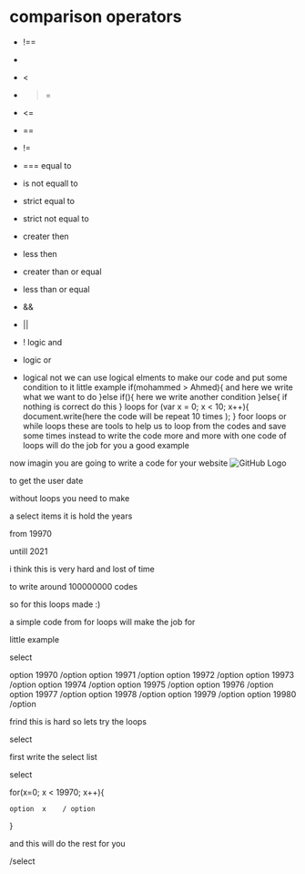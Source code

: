 # comparison operators 
 
*  !==
* >
 * <
 * >=
* <=
* ==
* !=
* ===	equal to
* is not equall to
* strict equal to
* strict not equal to
* creater then
* less then
* creater than or equal
* less than or equal
* &&
* ||
* !	logic and
* logic or

* logical not
we can use logical elments to make our code and put some condition to it little example
if(mohammed > Ahmed){
and here we write what we want to do
}else if(){
here we write another condition
}else{
if nothing is correct do this
}
loops
for (var x = 0; x < 10; x++){
document.write(here the code will be repeat 10 times ); } foor loops or while loops these are tools
to help us to loop from the codes
and save some times instead to write the code more and more
with one code of loops will do the job for you a good example


now imagin you are going to write a code for your website 
![GitHub Logo](https://lequid.es/blog/wp-content/uploads/2018/05/WHAT-IS-THE-CORPORATE-WEBSITE.jpg)

to get the user  date 

without loops you need to make 

a select items it is hold the years 

from 19970 

untill 2021

i think this is very hard and lost of time 

to write around 100000000 codes 

so for this loops made :)


a simple code from for loops will make the job for 


little example 


select

option 19970  /option
option 19971  /option
option 19972  /option
option 19973  /option
option 19974  /option
option 19975  /option
option 19976  /option
option 19977  /option
option 19978  /option
option 19979  /option
option 19980  /option
 
frind this is hard so lets try the loops 





select

first write the select list 

select 

for(x=0; x < 19970; x++){

    option  x    / option 

}

and this will do the rest for you 



/select 







